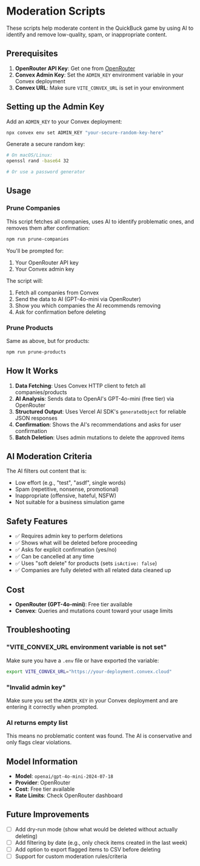 # Moderation Scripts

These scripts help moderate content in the QuickBuck game by using AI to identify and remove low-quality, spam, or inappropriate content.

## Prerequisites

1. **OpenRouter API Key**: Get one from [OpenRouter](https://openrouter.ai/)
2. **Convex Admin Key**: Set the `ADMIN_KEY` environment variable in your Convex deployment
3. **Convex URL**: Make sure `VITE_CONVEX_URL` is set in your environment

## Setting up the Admin Key

Add an `ADMIN_KEY` to your Convex deployment:

```bash
npx convex env set ADMIN_KEY "your-secure-random-key-here"
```

Generate a secure random key:
```bash
# On macOS/Linux:
openssl rand -base64 32

# Or use a password generator
```

## Usage

### Prune Companies

This script fetches all companies, uses AI to identify problematic ones, and removes them after confirmation:

```bash
npm run prune-companies
```

You'll be prompted for:
1. Your OpenRouter API key
2. Your Convex admin key

The script will:
1. Fetch all companies from Convex
2. Send the data to AI (GPT-4o-mini via OpenRouter)
3. Show you which companies the AI recommends removing
4. Ask for confirmation before deleting

### Prune Products

Same as above, but for products:

```bash
npm run prune-products
```

## How It Works

1. **Data Fetching**: Uses Convex HTTP client to fetch all companies/products
2. **AI Analysis**: Sends data to OpenAI's GPT-4o-mini (free tier) via OpenRouter
3. **Structured Output**: Uses Vercel AI SDK's `generateObject` for reliable JSON responses
4. **Confirmation**: Shows the AI's recommendations and asks for user confirmation
5. **Batch Deletion**: Uses admin mutations to delete the approved items

## AI Moderation Criteria

The AI filters out content that is:
- Low effort (e.g., "test", "asdf", single words)
- Spam (repetitive, nonsense, promotional)
- Inappropriate (offensive, hateful, NSFW)
- Not suitable for a business simulation game

## Safety Features

- ✅ Requires admin key to perform deletions
- ✅ Shows what will be deleted before proceeding
- ✅ Asks for explicit confirmation (yes/no)
- ✅ Can be cancelled at any time
- ✅ Uses "soft delete" for products (sets `isActive: false`)
- ✅ Companies are fully deleted with all related data cleaned up

## Cost

- **OpenRouter (GPT-4o-mini)**: Free tier available
- **Convex**: Queries and mutations count toward your usage limits

## Troubleshooting

### "VITE_CONVEX_URL environment variable is not set"
Make sure you have a `.env` file or have exported the variable:
```bash
export VITE_CONVEX_URL="https://your-deployment.convex.cloud"
```

### "Invalid admin key"
Make sure you set the `ADMIN_KEY` in your Convex deployment and are entering it correctly when prompted.

### AI returns empty list
This means no problematic content was found. The AI is conservative and only flags clear violations.

## Model Information

- **Model**: `openai/gpt-4o-mini-2024-07-18`
- **Provider**: OpenRouter
- **Cost**: Free tier available
- **Rate Limits**: Check OpenRouter dashboard

## Future Improvements

- [ ] Add dry-run mode (show what would be deleted without actually deleting)
- [ ] Add filtering by date (e.g., only check items created in the last week)
- [ ] Add option to export flagged items to CSV before deleting
- [ ] Support for custom moderation rules/criteria
